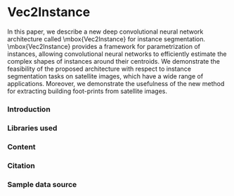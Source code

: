 # Vec2Instance

In this paper, we describe a new deep convolutional neural network architecture called \mbox{Vec2Instance} for instance segmentation. \mbox{Vec2Instance} provides a framework for parametrization of instances, allowing convolutional neural networks to efficiently estimate the complex shapes of instances around their centroids. We demonstrate the feasibility of the proposed architecture with respect to instance segmentation tasks on satellite images, which have a wide range of applications. Moreover, we demonstrate the usefulness of the new method for extracting building foot-prints from satellite images.

### Introduction

### Libraries used

### Content

### Citation

### Sample data source

